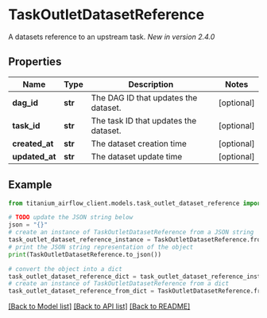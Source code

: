 # TaskOutletDatasetReference

A datasets reference to an upstream task.  *New in version 2.4.0* 

## Properties

Name | Type | Description | Notes
------------ | ------------- | ------------- | -------------
**dag_id** | **str** | The DAG ID that updates the dataset. | [optional] 
**task_id** | **str** | The task ID that updates the dataset. | [optional] 
**created_at** | **str** | The dataset creation time | [optional] 
**updated_at** | **str** | The dataset update time | [optional] 

## Example

```python
from titanium_airflow_client.models.task_outlet_dataset_reference import TaskOutletDatasetReference

# TODO update the JSON string below
json = "{}"
# create an instance of TaskOutletDatasetReference from a JSON string
task_outlet_dataset_reference_instance = TaskOutletDatasetReference.from_json(json)
# print the JSON string representation of the object
print(TaskOutletDatasetReference.to_json())

# convert the object into a dict
task_outlet_dataset_reference_dict = task_outlet_dataset_reference_instance.to_dict()
# create an instance of TaskOutletDatasetReference from a dict
task_outlet_dataset_reference_from_dict = TaskOutletDatasetReference.from_dict(task_outlet_dataset_reference_dict)
```
[[Back to Model list]](../README.md#documentation-for-models) [[Back to API list]](../README.md#documentation-for-api-endpoints) [[Back to README]](../README.md)


